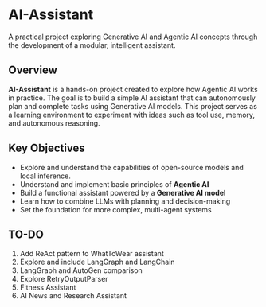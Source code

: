 # AI-Assistant

A practical project exploring Generative AI and Agentic AI concepts through the development of a modular, intelligent assistant.

## Overview

**AI-Assistant** is a hands-on project created to explore how Agentic AI works in practice. The goal is to build a simple AI assistant that can autonomously plan and complete tasks using Generative AI models. This project serves as a learning environment to experiment with ideas such as tool use, memory, and autonomous reasoning.

## Key Objectives

- Explore and understand the capabilities of open-source models and local inference.
- Understand and implement basic principles of **Agentic AI**
- Build a functional assistant powered by a **Generative AI model**
- Learn how to combine LLMs with planning and decision-making
- Set the foundation for more complex, multi-agent systems

## TO-DO

1. Add ReAct pattern to WhatToWear assistant
2. Explore and include LangGraph and LangChain
3. LangGraph and AutoGen comparison
4. Explore RetryOutputParser
5. Fitness Assistant
6. AI News and Research Assistant